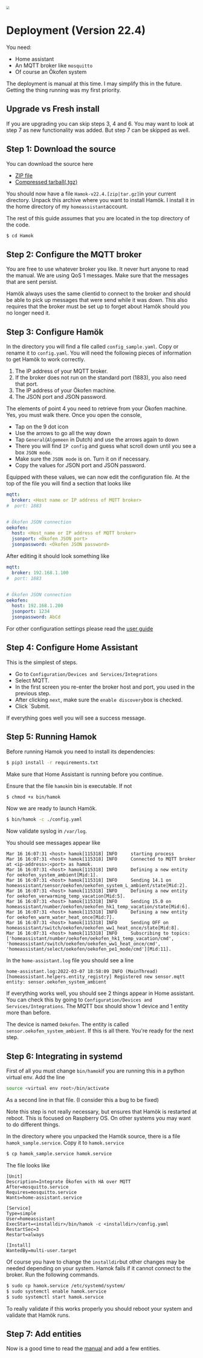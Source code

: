 <img src="pics/hamok.png" style="zoom: 50%;" />

# Deployment (Version 22.4)

You need:

- Home assistant
- An MQTT broker like ```mosquitto```
- Of course an Ökofen system

The deployment is manual at this time. I may simplify this in the future. Getting the thing running was my first priority.

## Upgrade vs Fresh install

If you are upgrading you can skip steps 3, 4 and 6. You may want to look at step 7 as new functionality was added. But step 7 can be skipped as well.

## Step 1: Download the source

You can download the source here

* [ZIP file](https://github.com/paulbusse/Hamok/archive/refs/tags/v22.4.zip)
* [Compressed tarball(.tgz)](https://github.com/paulbusse/Hamok/archive/refs/tags/v22.4.tar.gz)

You should now have a file `Hamok-v22.4.[zip|tar.gz]`in your current directory. Unpack this archive where you want to install Hamök. I install it in the home directory of my `homeassistant`account.

The  rest of this guide assumes that you are located in the top directory of the code.

```bash
$ cd Hamok
```

## Step 2: Configure the MQTT broker

You are free to use whatever broker you like. It never hurt anyone to read the manual. We are using QoS 1 messages. Make sure that the messages that are sent persist.

Hamök always uses the same clientid to connect to the broker and should be able to pick up messages that were send while it was down. This also requires that the broker must be set up to forget about Hamök should you no longer need it.



## Step 3: Configure Hamök

In the directory you will find a file called `config_sample.yaml`. Copy or rename it to `config.yaml`. You will need the following pieces of information to get Hamök to work correctly.

1. The IP address of your MQTT broker.
2. If the broker does not run on the standard port (1883), you also need that port.
3. The IP address of your Ökofen machine.
4. The JSON port and JSON password.

The elements of point 4 you need to retrieve from your Ökofen machine. Yes, you must walk there. Once you open the console,

* Tap on the 9 dot icon
* Use the arrows to go all the way down
* Tap `General`(`Algemeen` in Dutch) and use the arrows again to down
* There you will find `IP config` and guess what scroll down until you see a box `JSON mode`.
* Make sure the `JSON mode` is on. Turn it on if necessary.
* Copy the values for JSON port and JSON password.

Equipped with these values, we can now edit the configuration file. At the top of the file you will find a section that looks like

```yaml
mqtt:
  broker: <Host name or IP address of MQTT broker>
#  port: 1883


# Ökofen JSON connection
oekofen:
  host: <Host name or IP address of MQTT broker>
  jsonport: <Ökofen JSON port>
  jsonpassword: <Ökofen JSON password>
```

After editing it should look something like

```yaml
mqtt:
  broker: 192.168.1.100
#  port: 1883


# Ökofen JSON connection
oekofen:
  host: 192.168.1.200
  jsonport: 1234
  jsonpassword: AbCd
```

For other configuration settings please read the [user guide](usage.md)

## Step 4: Configure Home Assistant

This is the simplest of steps.

* Go to `Configuration/Devices and Services/Integrations`
* Select MQTT.
* In the first screen you re-enter the broker host and port, you used in the previous step.
* After clicking `next`, make sure the `enable discovery`box is checked.
* Click `Submit.

If everything goes well you will see a success message.

## Step 5: Running Hamok

Before running Hamok you need to install its dependencies:

```bash
$ pip3 install -r requirements.txt
```

Make sure that Home Assistant is running before you continue.

Ensure that the file `hamok`in bin is executable. If not

```bash
$ chmod +x bin/hamok
```

Now we are ready to launch Hamök.

```bash
$ bin/hamok -c ./config.yaml
```

Now validate syslog in `/var/log`.

You should see messages appear like

```
Mar 16 16:07:31 <host> hamok[115318] INFO     starting process
Mar 16 16:07:31 <host> hamok[115318] INFO     Connected to MQTT broker at <ip-address>:<port> as hamok.
Mar 16 16:07:31 <host> hamok[115318] INFO     Defining a new entity for oekofen_system_ambient[Mid:1].
Mar 16 16:07:31 <host> hamok[115318] INFO     Sending 14.1 on homeassistant/sensor/oekofen/oekofen_system_L_ambient/state[Mid:2].
Mar 16 16:07:31 <host> hamok[115318] INFO     Defining a new entity for oekofen_verwarming_temp_vacation[Mid:5].
Mar 16 16:07:31 <host> hamok[115318] INFO     Sending 15.0 on homeassistant/number/oekofen/oekofen_hk1_temp_vacation/state[Mid:6].
Mar 16 16:07:31 <host> hamok[115318] INFO     Defining a new entity for oekofen_warm_water_heat_once[Mid:7].
Mar 16 16:07:31 <host> hamok[115318] INFO     Sending OFF on homeassistant/switch/oekofen/oekofen_ww1_heat_once/state[Mid:8].
Mar 16 16:07:31 <host> hamok[115318] INFO     Subscribing to topics: ['homeassistant/number/oekofen/oekofen_hk1_temp_vacation/cmd', 'homeassistant/switch/oekofen/oekofen_ww1_heat_once/cmd', 'homeassistant/select/oekofen/oekofen_pe1_mode/cmd'][Mid:11].
```

In the `home-assistant.log` file you should see a line

```
home-assistant.log:2022-03-07 18:58:09 INFO (MainThread) [homeassistant.helpers.entity_registry] Registered new sensor.mqtt entity: sensor.oekofen_system_ambient
```

If everything works well, you should see 2 things appear in Home assistant. You can check this by going to  `Configuration/Devices and Services/Integrations`. The MQTT box should show 1 device and 1 entity more than before.

The device is named `Oekofen`. The entity is called `sensor.oekofen_system_ambient`. If this is all there. You're ready for the next step.

## Step 6: Integrating in systemd

First of all you must change `bin/hamok`if you are running this in a python virtual env. Add the line

```bash
source <virtual env root>/bin/activate
```

As a second line in that file. (I consider this a bug to be fixed)

Note this step is not really necessary, but ensures that Hamök is restarted at reboot. This is focused on Raspberry OS. On other systems you may want to do different things.

In the directory where you unpacked the Hamök source, there is a file `hamok_sample.service`. Copy it to `hamok.service`

```bash
$ cp hamok_sample.service hamok.service
```

The file looks like

```
[Unit]
Description=Integrate Ökofen with HA over MQTT
After=mosquitto.service
Requires=mosquitto.service
Wants=home-assistant.service

[Service]
Type=simple
User=homeassistant
ExecStart=<installdir>/bin/hamok -c <installdir>/config.yaml
RestartSec=3
Restart=always

[Install]
WantedBy=multi-user.target
```

Of course you have to change the `installdir`but other changes may be needed depending on your system. Hamok fails if it cannot connect to the broker. Run the following commands.

```bash
$ sudo cp hamok.service /etc/systemd/system/
$ sudo systemctl enable hamok.service
$ sudo systemctl start hamok.service
```

To really validate if this works properly you should reboot your system and validate that Hamök runs.

## Step 7: Add entities

Now is a good time to read the [manual](usage.md) and add a few entities.